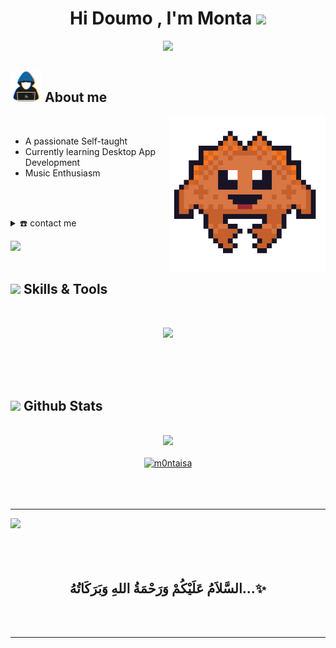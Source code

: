 <h1 align="center"><b>Hi Doumo , I'm Monta </b><img src="https://media.giphy.com/media/hvRJCLFzcasrR4ia7z/giphy.gif" width="35"></h1>

<p align="center">
  <a href="https://github.com/DenverCoder1/readme-typing-svg"><img src="https://readme-typing-svg.herokuapp.com?font=Time+New+Roman&color=d0a08a&size=25&center=true&vCenter=true&width=600&height=100&lines=Assalamu+'Alaikum+Warahmatullah..&hearts;++;Self-taught+Full+Scrap+Developer,;Active+Learner+/+Researcher,;Love+to+learn+new+stuffs...<3"></a>
</p>


	
## <picture><img src = "https://github.com/0xAbdulKhalid/0xAbdulKhalid/raw/main/assets/mdImages/about_me.gif" width = 50px></picture> **About me**

<picture> <img align="right" src="https://github.com/M0ntaisa/M0ntaisa/blob/main/rust.gif?raw=true" width = 250px></picture>

<br>

- A passionate Self-taught 
- Currently learning Desktop App Development
- Music Enthusiasm

<br><br>

<details>
  <summary>☎️ contact me</summary>
<div>
  <samp>
    <h2 align="left">you can reach me by:</h2>
    <p align="left">
      <br/>
      <a href="mailto:dragonneetoo@gmail.com" target="blank"><img align="center"
         src="https://img.shields.io/badge/gmail-EA4335.svg?style=for-the-badge&logo=gmail&logoColor=white"
         alt="azzar" height="30"/></a>
      <a href="https://wa.me/+628xxxx" target="blank"><img align="center"
         src="https://img.shields.io/badge/whatsapp-4B7F1.svg?style=for-the-badge&logo=whatsapp&logoColor=white"
         alt="azzar" height="30"/></a>
    </p>
  <p align="left">
      <a href="https://instagram.com/md.ham" target="blank"><img align="center"
         src="https://img.shields.io/badge/instagram-%23E4405F.svg?style=for-the-badge&logo=Instagram&logoColor=white"
         alt="azzar" height="30"/></a>
      <a href="https://twitter.com/idm1303" target="blank"><img align="center"
         src="https://img.shields.io/badge/twitter-1DA1F2.svg?style=for-the-badge&logo=twitter&logoColor=white"
         alt="azzar" height="30"/></a>
      <br>
    </p>
  </samp>
</div>
</details>

<img src="https://user-images.githubusercontent.com/73097560/115834477-dbab4500-a447-11eb-908a-139a6edaec5c.gif"><br><br>

## <img src="https://media2.giphy.com/media/QssGEmpkyEOhBCb7e1/giphy.gif?cid=ecf05e47a0n3gi1bfqntqmob8g9aid1oyj2wr3ds3mg700bl&rid=giphy.gif" width ="25"><b> Skills & Tools</b>
<br>

<p align="center">
  <a href="https://skillicons.dev">
    <img src="https://skillicons.dev/icons?i=vscode,html,css,js,php,mysql,bootstrap,tailwind,jquery,nodejs,ts" />
  </a>
</p>


<br>
<br>



<br>


## <img src="https://media.giphy.com/media/iY8CRBdQXODJSCERIr/giphy.gif" width="35"><b> Github Stats </b>
<br>

<div align="center">

<a href="https://github.com/m0ntaisa/">
  <img src="https://github-readme-stats.vercel.app/api?username=m0ntaisa&include_all_commits=true&count_private=true&show_icons=true&line_height=20&title_color=D0A08A&icon_color=2234AE&text_color=D3D3D3&bg_color=0,000000,130F40" width="450" /> <br> <br>
  <img src="https://github-readme-stats.vercel.app/api/top-langs?username=m0ntaisa&show_icons=true&locale=en&layout=compact&line_height=20&title_color=D0A08A&icon_color=2234AE&text_color=D3D3D3&bg_color=0,000000,130F40" width="375"  alt="m0ntaisa"/>

</a>
</div>

<br>
<br>
<br>

-----

<img src="https://user-images.githubusercontent.com/73097560/115834477-dbab4500-a447-11eb-908a-139a6edaec5c.gif"><br><br>
<br>
<br>

<div align='center'>

## <b>السَّلاَمُ عَلَيْكُمْ وَرَحْمَةُ اللهِ وَبَرَكَاتُهُ...✨</b>
	
</div>
<br>
<br>

---
